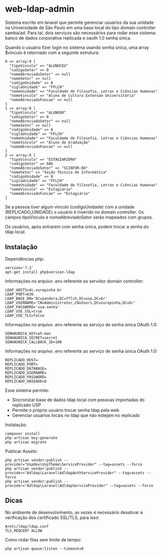 # web-ldap-admin

Sistema escrito em laravel que permite gerenciar usuários da sua
unidade na Universidade de São Paulo em uma base local do tipo domain controller samba/ad.
Para tal, dois serviços são necessários para rodar esse sistema: 
banco de dados corporativa replicada e oauth 1.0 senha única.

Quando o usuário fizer login no sistema usando senha única, uma array $vinculo
é retornado com a seguinte estrutura:

    0 => array:9 [
      "tipoVinculo" => "ALUNOCEU"
      "codigoSetor" => 0
      "nomeAbreviadoSetor" => null
      "nomeSetor" => null
      "codigoUnidade" => 8
      "siglaUnidade" => "FFLCH"
      "nomeUnidade" => "Faculdade de Filosofia, Letras e Ciências Humanas"
      "nomeVinculo" => "Aluno de Cultura Extensão Universitária"
      "nomeAbreviadoFuncao" => null
    ]
    1 => array:9 [
      "tipoVinculo" => "ALUNOGR"
      "codigoSetor" => 0
      "nomeAbreviadoSetor" => null
      "nomeSetor" => null
      "codigoUnidade" => 8
      "siglaUnidade" => "FFLCH"
      "nomeUnidade" => "Faculdade de Filosofia, Letras e Ciências Humanas"
      "nomeVinculo" => "Aluno de Graduação"
      "nomeAbreviadoFuncao" => null
    ]
    2 => array:9 [
      "tipoVinculo" => "ESTAGIARIORH"
      "codigoSetor" => 606
      "nomeAbreviadoSetor" => "SCINFOR-08"
      "nomeSetor" => "Seção Técnica de Informática"
      "codigoUnidade" => 8
      "siglaUnidade" => "FFLCH"
      "nomeUnidade" => "Faculdade de Filosofia, Letras e Ciências Humanas"
      "nomeVinculo" => "Estagiário"
      "nomeAbreviadoFuncao" => "Estagiário"
    ]

Se a pessoa tiver algum vínculo (codigoUnidade) com a unidade (REPLICADO_UNIDADE)
o usuário é inserido no domain controller. 
Os campos tipoVinculo e nomeAbreviadoSetor serão mapeados com grupos.

Os usuários, após entrarem com senha única, podem trocar a senha do ldap local.

## Instalação

Dependências php:

    version='7.3'
    apt-get install php$version-ldap
 
Informações no arquivo .env referente ao servidor domain controller:

    LDAP_HOSTS=dc.xurepinha.br
    LDAP_PORT=636
    LDAP_BASE_DN='DC=pandora,DC=fflch,DC=usp,DC=br'
    LDAP_USERNAME='CN=Administrator,CN=Users,DC=xurepinha,DC=br'
    LDAP_PASSWORD='sua-senha'
    LDAP_USE_SSL=true
    LDAP_USE_TLS=false
    
Informações no arquivo .env referente ao serviço de senha única OAuth 1.0:

    SENHAUNICA_KEY=oh-man
    SENHAUNICA_SECRET=secret
    SENHAUNICA_CALLBACK_ID=100

Informações no arquivo .env referente ao serviço de senha única OAuth 1.0:

    REPLICADO_HOST=
    REPLICADO_PORT=
    REPLICADO_DATABASE=
    REPLICADO_USERNAME=
    REPLICADO_PASSWORD=
    REPLICADO_UNIDADE=8

Esse sistema permite:

 - Sincronizar base de dados ldap local com pessoas importadas do replicado USP
 - Permite o próprio usuário trocar senha ldap pela web
 - Gerenciar usuários locais no ldap que não estejam no replicado

Instalação:

    composer install
    php artisan key:generate
    php artisan migrate

Publicar Assets:

    php artisan vendor:publish --provider="Uspdev\UspTheme\ServiceProvider" --tag=assets --force
    php artisan vendor:publish --provider="Adldap\Laravel\AdldapAuthServiceProvider" --tag=assets --force
    php artisan vendor:publish --provider="Adldap\Laravel\AdldapServiceProvider" --tag=assets --force

## Dicas

No ambiente de desenvolvimento, as vezes é necessário desativar a verificação dos certificado SSL/TLS,
para isso: 

    #/etc/ldap/ldap.conf
    TLS_REQCERT ALLOW

Como rodar filas sem limite de tempo:

    php artisan queue:listen --timeout=0
 
